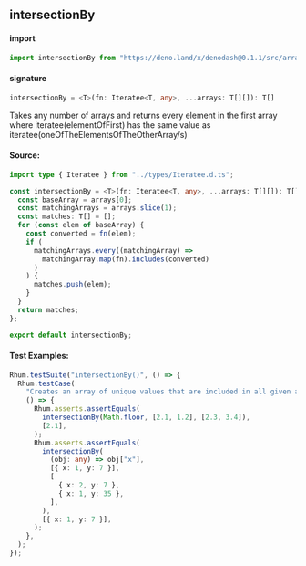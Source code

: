 ## intersectionBy

#### import

```typescript
import intersectionBy from "https://deno.land/x/denodash@0.1.1/src/array/intersectionBy.ts";
```

#### signature

```typescript
intersectionBy = <T>(fn: Iteratee<T, any>, ...arrays: T[][]): T[]
```

Takes any number of arrays and returns every element in the first array where
iteratee(elementOfFirst) has the same value as
iteratee(oneOfTheElementsOfTheOtherArray/s)

#### Source:

```typescript
import type { Iteratee } from "../types/Iteratee.d.ts";

const intersectionBy = <T>(fn: Iteratee<T, any>, ...arrays: T[][]): T[] => {
  const baseArray = arrays[0];
  const matchingArrays = arrays.slice(1);
  const matches: T[] = [];
  for (const elem of baseArray) {
    const converted = fn(elem);
    if (
      matchingArrays.every((matchingArray) =>
        matchingArray.map(fn).includes(converted)
      )
    ) {
      matches.push(elem);
    }
  }
  return matches;
};

export default intersectionBy;
```

#### Test Examples:

```typescript
Rhum.testSuite("intersectionBy()", () => {
  Rhum.testCase(
    "Creates an array of unique values that are included in all given arrays given an iterator",
    () => {
      Rhum.asserts.assertEquals(
        intersectionBy(Math.floor, [2.1, 1.2], [2.3, 3.4]),
        [2.1],
      );
      Rhum.asserts.assertEquals(
        intersectionBy(
          (obj: any) => obj["x"],
          [{ x: 1, y: 7 }],
          [
            { x: 2, y: 7 },
            { x: 1, y: 35 },
          ],
        ),
        [{ x: 1, y: 7 }],
      );
    },
  );
});
```

